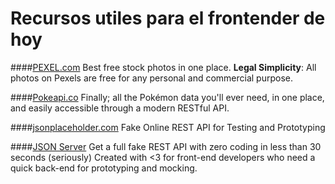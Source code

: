 Recursos utiles para el frontender de hoy
=========================================

####[PEXEL.com](https://www.pexels.com/)
Best free stock photos in one place. 
**Legal Simplicity**: All photos on Pexels are free for any personal and commercial purpose.

####[Pokeapi.co](https://pokeapi.co/)
Finally; all the Pokémon data you'll ever need, in one place,
and easily accessible through a modern RESTful API.

####[jsonplaceholder.com](https://jsonplaceholder.typicode.com/)
Fake Online REST API for Testing and Prototyping

####[JSON Server](https://github.com/typicode/json-server#json-server---)
Get a full fake REST API with zero coding in less than 30 seconds (seriously)
Created with <3 for front-end developers who need a quick back-end for prototyping and mocking.